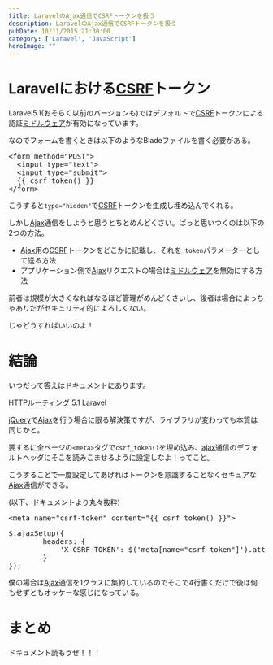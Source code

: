```yaml
---
title: LaravelのAjax通信でCSRFトークンを扱う
description: LaravelのAjax通信でCSRFトークンを扱う
pubDate: 10/11/2015 21:30:00
category: ['Laravel', 'JavaScript']
heroImage: ""
---
```

<h1>Laravelにおける<a class="keyword" href="http://d.hatena.ne.jp/keyword/CSRF">CSRF</a>トークン</h1>

<p>Laravel5.1(おそらく以前のバージョンも)ではデフォルトで<a class="keyword" href="http://d.hatena.ne.jp/keyword/CSRF">CSRF</a>トークンによる認証<a class="keyword" href="http://d.hatena.ne.jp/keyword/%A5%DF%A5%C9%A5%EB%A5%A6%A5%A7%A5%A2">ミドルウェア</a>が有効になっています。</p>

<p>なのでフォームを書くときは以下のようなBladeファイルを書く必要がある。</p>

<pre class="code" data-lang="" data-unlink>&lt;form method=&#34;POST&#34;&gt;
  &lt;input type=&#34;text&#34;&gt;
  &lt;input type=&#34;submit&#34;&gt;
  {{ csrf_token() }}
&lt;/form&gt;</pre>


<p>こうすると<code>type="hidden"</code>で<a class="keyword" href="http://d.hatena.ne.jp/keyword/CSRF">CSRF</a>トークンを生成し埋め込んでくれる。</p>

<p>しかし<a class="keyword" href="http://d.hatena.ne.jp/keyword/Ajax">Ajax</a>通信をしようと思うとちとめんどくさい。ぱっと思いつくのは以下の2つの方法。</p>

<ul>
<li><a class="keyword" href="http://d.hatena.ne.jp/keyword/Ajax">Ajax</a>用の<a class="keyword" href="http://d.hatena.ne.jp/keyword/CSRF">CSRF</a>トークンをどこかに記載し、それを<code>_token</code>パラメーターとして送る方法</li>
<li>アプリケーション側で<a class="keyword" href="http://d.hatena.ne.jp/keyword/Ajax">Ajax</a>リクエストの場合は<a class="keyword" href="http://d.hatena.ne.jp/keyword/%A5%DF%A5%C9%A5%EB%A5%A6%A5%A7%A5%A2">ミドルウェア</a>を無効にする方法</li>
</ul>


<p>前者は規模が大きくなればなるほど管理がめんどくさいし、後者は場合によっちゃありだがセキュリティ的によろしくない。</p>

<p>じゃどうすればいいのよ！</p>

<h1>結論</h1>

<p>いつだって答えはドキュメントにあります。</p>

<p><a href="http://readouble.com/laravel/5/1/ja/routing.html#csrf-x-csrf-token">HTTP&#x30EB;&#x30FC;&#x30C6;&#x30A3;&#x30F3;&#x30B0; 5.1 Laravel</a></p>

<p><a class="keyword" href="http://d.hatena.ne.jp/keyword/jQuery">jQuery</a>で<a class="keyword" href="http://d.hatena.ne.jp/keyword/Ajax">Ajax</a>を行う場合に限る解決策ですが、ライブラリが変わっても本質は同じかと。</p>

<p>要するに全ページの<code>&lt;meta&gt;</code>タグで<code>csrf_token()</code>を埋め込み、<a class="keyword" href="http://d.hatena.ne.jp/keyword/ajax">ajax</a>通信のデフォルトヘッダにそこを読みこませるように設定しなよ！ってこと。</p>

<p>こうすることで一度設定してあげればトークンを意識することなくセキュアな<a class="keyword" href="http://d.hatena.ne.jp/keyword/Ajax">Ajax</a>通信ができる。</p>

<p>(以下、ドキュメントより丸々抜粋)</p>

<pre class="code" data-lang="" data-unlink>&lt;meta name=&#34;csrf-token&#34; content=&#34;{{ csrf_token() }}&#34;&gt;</pre>




<pre class="code" data-lang="" data-unlink>$.ajaxSetup({
        headers: {
            &#39;X-CSRF-TOKEN&#39;: $(&#39;meta[name=&#34;csrf-token&#34;]&#39;).attr(&#39;content&#39;)
        }
});</pre>


<p>僕の場合は<a class="keyword" href="http://d.hatena.ne.jp/keyword/Ajax">Ajax</a>通信を1クラスに集約しているのでそこで4行書くだけで後は何もせずともオッケーな感じになっている。</p>

<h1>まとめ</h1>

<p>ドキュメント読もうぜ！！！</p>

